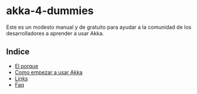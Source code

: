 # akka-4-dummies

Este es un modesto manual y de gratuito para ayudar a la comunidad de los desarrolladores a aprender a usar Akka.

## Indice

- [El porque](./book/00_why.md)
- [Como empezar a usar Akka](./book/01_how_to_begin.md)
- [Links](./book/98_links.md)
- [Faq](./99_faq.md)


